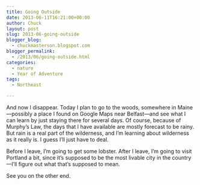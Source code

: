 ```yaml
---
title: Going Outside
date: 2013-06-11T16:21:00+00:00
author: Chuck
layout: post
slug: 2013-06-going-outside
blogger_blog:
  - chuckmasterson.blogspot.com
blogger_permalink:
  - /2013/06/going-outside.html
categories:
  - nature
  - Year of Adventure
tags:
  - Northeast

---
```


And now I disappear. Today I plan to go to the woods, somewhere in
Maine—possibly a place I found on Google Maps near Belfast—and see what I can
learn by just staying there for several days. Of course, because of
Murphy’s Law, the days that I have available are mostly forecast to be
rainy. But rain is a real part of the wilderness, and I’m learning about
wilderness as it really is. I guess I’ll just have to deal.

Before I leave, I’m going to get some lobster. After I leave, I’m
going to visit Portland a bit, since it’s supposed to be the most livable
city in the country—I’ll figure out what that’s supposed to
mean.

See you on the other end.

